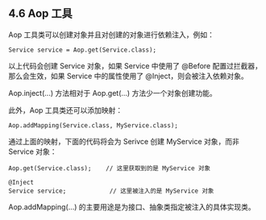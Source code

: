 ## 4.6 Aop 工具

Aop 工具类可以创建对象并且对创建的对象进行依赖注入，例如：

```
Service service = Aop.get(Service.class);
```

以上代码会创建 Service 对象，如果 Service 中使用了 @Before 配置过拦截器，那么会生效，如果 Service 中的属性使用了 @Inject，则会被注入依赖对象。

Aop.inject(...) 方法相对于 Aop.get(...) 方法少一个对象创建功能。

 此外，Aop 工具类还可以添加映射：

```
Aop.addMapping(Service.class, MyService.class);
```

通过上面的映射，下面的代码将会为 Serivce 创建 MyService 对象，而非 Service 对象：

```
Aop.get(Service.class);    // 这里获取到的是 MyService 对象

@Inject
Service service;            // 这里被注入的是 MyService 对象
```

Aop.addMapping(...) 的主要用途是为接口、抽象类指定被注入的具体实现类。
